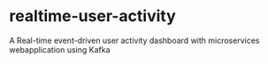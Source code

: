 # realtime-user-activity
A Real-time event-driven user activity dashboard with microservices webapplication using Kafka
